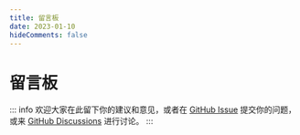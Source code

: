 ```yaml
---
title: 留言板
date: 2023-01-10
hideComments: false
---
```


# 留言板

::: info
欢迎大家在此留下你的建议和意见，或者在 [GitHub Issue](https://github.com/mute23-code/linxi-bot/issues) 提交你的问题，或来 [GitHub Discussions](https://github.com/mute23-code/linxi-bot/discussions) 进行讨论。
:::
